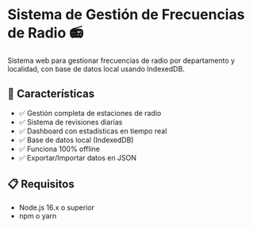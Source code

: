 # Sistema de Gestión de Frecuencias de Radio 📻

Sistema web para gestionar frecuencias de radio por departamento y localidad, con base de datos local usando IndexedDB.

## 🚀 Características

- ✅ Gestión completa de estaciones de radio
- ✅ Sistema de revisiones diarias
- ✅ Dashboard con estadísticas en tiempo real
- ✅ Base de datos local (IndexedDB)
- ✅ Funciona 100% offline
- ✅ Exportar/Importar datos en JSON

## 📋 Requisitos

- Node.js 16.x o superior
- npm o yarn